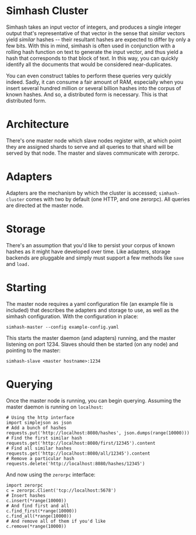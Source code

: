Simhash Cluster
===============
Simhash takes an input vector of integers, and produces a single integer output
that's representative of that vector in the sense that _similar_ vectors yield
_similar_ hashes -- their resultant hashes are expected to differ by only a few
bits. With this in mind, simhash is often used in conjunction with a rolling
hash function on text to generate the input vector, and thus yield a hash that
corresponds to that block of text. In this way, you can quickly identify all the
documents that would be considered near-duplicates.

You can even construct tables to perform these queries very quickly indeed. 
Sadly, it can consume a fair amount of RAM, especially when you insert several 
hundred million or several billion hashes into the corpus of known hashes. And
so, a distributed form is necessary. This is that distributed form.

Architecture
============
There's one master node which slave nodes register with, at which point they are
assigned shards to serve and all queries to that shard will be served by that
node. The master and slaves communicate with zerorpc.

Adapters
========
Adapters are the mechanism by which the cluster is accessed; `simhash-cluster`
comes with two by default (one HTTP, and one zerorpc). All queries are directed
at the master node.

Storage
=======
There's an assumption that you'd like to persist your corpus of known hashes as
it might have developed over time. Like adapters, storage backends are pluggable
and simply must support a few methods like `save` and `load.`

Starting
========
The master node requires a yaml configuration file (an example file is included)
that describes the adapters and storage to use, as well as the simhash 
configuration. With the configuration in place:

    simhash-master --config example-config.yaml

This starts the master daemon (and adapters) running, and the master listening
on port 1234. Slaves should then be started (on any node) and pointing to the
master:

    simhash-slave <master hostname>:1234

Querying
========
Once the master node is running, you can begin querying. Assuming the master 
daemon is running on `localhost`:

    # Using the http interface
    import simplejson as json
    # Add a bunch of hashes
    requests.put('http://localhost:8080/hashes', json.dumps(range(10000)))
    # Find the first similar hash
    requests.get('http://localhost:8080/first/12345').content
    # Find all similar hashes
    requests.get('http://localhost:8080/all/12345').content
    # Remove a particular hash
    requests.delete('http://localhost:8080/hashes/12345')

And now using the `zerorpc` interface:

    import zerorpc
    c = zerorpc.Client('tcp://localhost:5678')
    # Insert hashes
    c.insert(*range(10000))
    # And find first and all
    c.find_first(*range(10000))
    c.find_all(*range(10000))
    # And remove all of them if you'd like
    c.remove(*range(10000))